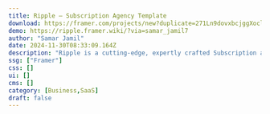 ```yaml
---
title: Ripple — Subscription Agency Template
download: https://framer.com/projects/new?duplicate=271Ln9dovxbcjggXoclz&via=samar_jamil7&duplicateType=siteTemplate
demo: https://ripple.framer.wiki/?via=samar_jamil7
author: "Samar Jamil"
date: 2024-11-30T08:33:09.164Z
description: "Ripple is a cutting-edge, expertly crafted Subscription agency Template for Framer designed to empower companies to establish a visually stunning online presence in record time, ultimately driving clients and business growth."
ssg: ["Framer"]
css: []
ui: []
cms: []
category: [Business,SaaS]
draft: false
---
```


